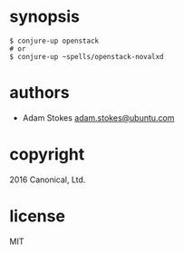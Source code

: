 # synopsis

    $ conjure-up openstack
    # or
    $ conjure-up ~spells/openstack-novalxd

# authors

- Adam Stokes <adam.stokes@ubuntu.com>

# copyright

2016 Canonical, Ltd.

# license

MIT
